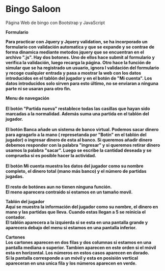 # Bingo Saloon
Página Web de bingo con Bootstrap y JavaScript


<b>Formulario<b><br>

  Para practicar con Jquery y Jquery validation, se ha incorporado un formulario con validación automatica y que se expande y se contrae de forma dinamica mediante metodos jquery que se encuentran en el archivo ".js".
  Hay dos botones. Uno de ellos hace submit al formulario y verifica la validación, luego recarga la página. Otro hace la función de simular que se ha registrado un usuario, ignora l validación del formulario y recoge cualquier entrada y pasa a mostrar la web con los datos introducidos en  el tablón del jugador y en el botón de "Mi cuenta". Los datos introducidos solo sirven para esto último, no se enviaran a ninguna parte ni se usaran para otro fin.


<b>Menu de navegación</b> <br>
<br>
El botón "Partida nueva" restablece todas las casillas que hayan sido marcadas a la normalidad. Además suma una partida en el tablón del jugador.<br><br>
El botón Banca añade un sistema de banco virtual. Podemos sacar dinero para agragarlo a la mano ( represetanda por "Botín" en el tablón del jugador) o ingresar dinero de esta al banco. Si queremos añadir dinero debemos responder con la palabra "ingresar" y si queremos retirar dinero usamos la palabra "sacar". Luego se escribe la cantidad deseada y se comprueba si es posible hacer la actividad.<br><br>
El botón Mi cuenta muestra los datos del jugador como su nombre completo, el dinero total (mano más banco) y el número de partidas jugadas.<br><br>
El resto de botónes aun no tienen ninguna función.<br>
El meno aparecera contraido si estamos en un tamaño movil.<br>

<b>Tablón del jugador</b> <br>
Aquí se muestra la información del jugador como su nombre, el dinero en mano y las partidas que lleva. Cuando estas llegan a 5 se reinicia el contador.<br>
El tablón aparecera a la izquierda si se esta en una pantalla grande y aparecera debajo del menu si estamos en una pantalla inferior.
<br>

<b>Cartones<b><br>
Los cartones aparecen en dos filas y dos columnas si estamos en una pantalla mediana o superior. Tambien aparecen en este orden si el móvil esta en horizontal. Los números en estos casos aparecen en dorado.<br>
Si la pantalla corresponde a un móvil y esta en posisión vertical apareceran en una unica fila y los números aparecen en verde.
